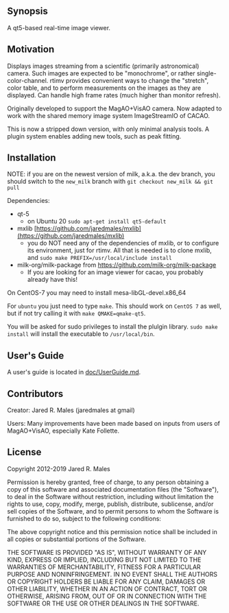 ## Synopsis

A qt5-based real-time image viewer.

## Motivation

Displays images streaming from a scientific (primarily astronomical) camera.  Such images are expected to be "monochrome", or rather single-color-channel.  rtimv provides convenient ways to change the "stretch", color table, and to perform measurements on the images as they are displayed.  Can handle high frame rates (much higher than monitor refresh).

Originally developed to support the MagAO+VisAO camera.  Now adapted to work with the shared memory image system ImageStreamIO of CACAO.

This is now a stripped down version, with only minimal analysis tools.  A plugin system enables adding new tools, such as peak fitting.

## Installation

NOTE: if you are on the newest version of milk, a.k.a. the dev branch, you should switch to the `new_milk` branch with `git checkout new_milk && git pull`


Dependencies:
 - qt-5
   - on Ubuntu 20 `sudo apt-get install qt5-default`
 - mxlib [https://github.com/jaredmales/mxlib](https://github.com/jaredmales/mxlib)
   - you do NOT need any of the dependencies of mxlib, or to configure its environment, just for rtimv.  All that is needed is to clone mxlib, and `sudo make PREFIX=/usr/local/include install`
 - milk-org/milk-package from https://github.com/milk-org/milk-package
   - If you are looking for an image viewer for cacao, you probably already have this!

On CentOS-7 you may need to install mesa-libGL-devel.x86_64
 
For `ubuntu` you just need to type `make`.  This should work on `CentOS 7` as well, but if not try calling it with `make QMAKE=qmake-qt5`. 

You will be asked for sudo privileges to install the plulgin library.  `sudo make install` will install the executable to `/usr/local/bin`.

## User's Guide

A user's guide is located in [doc/UserGuide.md](doc/UserGuide.md).


## Contributors

Creator: Jared R. Males (jaredmales at gmail)

Users: Many improvements have been made based on inputs from users of MagAO+VisAO, especially Kate Follette.

## License

Copyright 2012-2019 Jared R. Males

Permission is hereby granted, free of charge, to any person obtaining a copy of this software and associated documentation files (the "Software"), to deal in the Software without restriction, including without limitation the rights to use, copy, modify, merge, publish, distribute, sublicense, and/or sell copies of the Software, and to permit persons to whom the Software is furnished to do so, subject to the following conditions:

The above copyright notice and this permission notice shall be included in all copies or substantial portions of the Software.

THE SOFTWARE IS PROVIDED "AS IS", WITHOUT WARRANTY OF ANY KIND, EXPRESS OR IMPLIED, INCLUDING BUT NOT LIMITED TO THE WARRANTIES OF MERCHANTABILITY, FITNESS FOR A PARTICULAR PURPOSE AND NONINFRINGEMENT. IN NO EVENT SHALL THE AUTHORS OR COPYRIGHT HOLDERS BE LIABLE FOR ANY CLAIM, DAMAGES OR OTHER LIABILITY, WHETHER IN AN ACTION OF CONTRACT, TORT OR OTHERWISE, ARISING FROM, OUT OF OR IN CONNECTION WITH THE SOFTWARE OR THE USE OR OTHER DEALINGS IN THE SOFTWARE.
